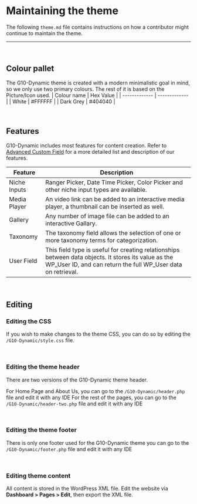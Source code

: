 # Maintaining the theme
The following `theme.md` file contains instructions on how a contributor might continue to maintain the theme.


___
<br>

## Colour pallet
The G10-Dynamic theme is created with a modern minimalistic goal in mind, so we only use two primary colours. The rest of it is based on the Picture/Icon used. 
| Colour name  | Hex Value |
| ------------- | ------------- |
| White  | #FFFFFF |
| Dark Grey  | #404040 |

<br>


## Features
G10-Dynamic includes most features for content creation. Refer to [Advanced Custom Field](https://www.advancedcustomfields.com/resources/) for a more detailed list and description of our features. 

Feature | Description 
--------|-------------
Niche Inputs |  Ranger Picker, Date Time Picker, Color Picker and other niche input types are available.
Media Player | An video link can be added to an interactive media player, a thumbnail can be inserted as well.
Gallery | Any number of image file can be added to an interactive Gallary. 
Taxonomy | The taxonomy field allows the selection of one or more taxonomy terms for categorization.
User Field | This field type is useful for creating relationships between data objects. It stores its value as the WP_User ID, and can return the full WP_User data on retrieval.

<br>

## Editing

### Editing the CSS
If you wish to make changes to the theme CSS, you can do so by editing the `/G10-Dynamic/style.css` file.

<br>

### Editing the theme header
There are two versions of the G10-Dynamic theme header.

For Home Page and About Us, you can go to the `/G10-Dynamic/header.php` file and edit it with any IDE
For the rest of the pages, you can go to the `/G10-Dynamic/header-two.php` file and edit it with any IDE

<br>

### Editing the theme footer
There is only one footer used for the G10-Dynamic theme
you can go to the `/G10-Dynamic/footer.php` file and edit it with any IDE

<br>

### Editing theme content
All content is stored in the WordPress XML file. Edit the website via **Dashboard > Pages > Edit**, then export the XML file. 
<br>
